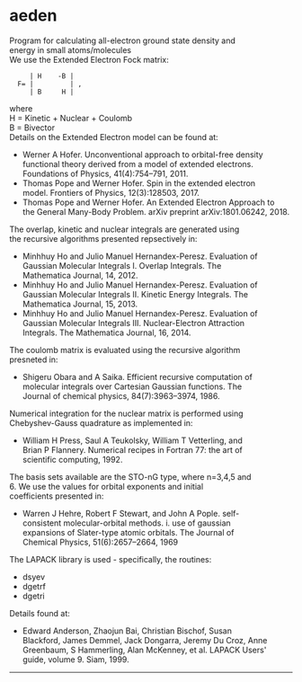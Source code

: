 # aeden
                                                                     
   Program for calculating all-electron ground state density and     
    energy in small atoms/molecules                                  
   We use the Extended Electron Fock matrix:                         
                                                                     
         | H    -B |                                                 
      F= |         | ,                                               
         | B     H |                                                 
                                                                     
   where                                                             
      H = Kinetic + Nuclear + Coulomb                                
      B = Bivector                                                   
   Details on the Extended Electron model can be found at:           
                                                                     
   - Werner A Hofer. Unconventional approach to orbital-free density 
     functional theory derived from a model of extended electrons.   
     Foundations of Physics, 41(4):754–791, 2011.                    
   - Thomas Pope and Werner Hofer. Spin in the extended electron     
     model. Frontiers of Physics, 12(3):128503, 2017.                
   - Thomas Pope and Werner Hofer. An Extended Electron Approach to  
     the General Many-Body Problem. arXiv preprint arXiv:1801.06242, 
     2018.                                                           
                                                                     
                                                                     
   The overlap, kinetic and nuclear integrals are generated using    
    the recursive algorithms presented repsectively in:              
                                                                     
   - Minhhuy Ho and Julio Manuel Hernandex-Peresz. Evaluation of     
     Gaussian Molecular Integrals I. Overlap Integrals. The          
     Mathematica Journal, 14, 2012.                                  
   - Minhhuy Ho and Julio Manuel Hernandex-Peresz. Evaluation of     
     Gaussian Molecular Integrals II. Kinetic Energy Integrals. The  
     Mathematica Journal, 15, 2013.                                  
   - Minhhuy Ho and Julio Manuel Hernandex-Peresz. Evaluation of     
     Gaussian Molecular Integrals III. Nuclear-Electron Attraction   
     Integrals. The Mathematica Journal, 16, 2014.                   
                                                                     
   The coulomb matrix is evaluated using the recursive algorithm     
    presneted in:                                                    
                                                                     
   - Shigeru Obara and A Saika. Efficient recursive computation of   
     molecular integrals over Cartesian Gaussian functions. The      
     Journal of chemical physics, 84(7):3963–3974, 1986.             
                                                                     
   Numerical integration for the nuclear matrix is performed using   
    Chebyshev-Gauss quadrature as implemented in:                    
                                                                     
   - William H Press, Saul A Teukolsky, William T Vetterling, and    
     Brian P Flannery. Numerical recipes in Fortran 77: the art of   
     scientific computing, 1992.                                     
                                                                     
   The basis sets available are the STO-nG type, where n=3,4,5 and   
    6. We use the values for orbital exponents and initial           
    coefficients presented in:                                       
                                                                     
   - Warren J Hehre, Robert F Stewart, and John A Pople. self-       
     consistent molecular-orbital methods. i. use of gaussian        
     expansions of Slater-type atomic orbitals. The Journal of       
     Chemical Physics, 51(6):2657–2664, 1969                         
                                                                     
                                                                     
   The LAPACK library is used - specifically, the routines:          
                                                                     
   - dsyev                                                           
   - dgetrf                                                          
   - dgetri                                                          
                                                                     
   Details found at:                                                 
                                                                     
   - Edward Anderson, Zhaojun Bai, Christian Bischof, Susan          
     Blackford, James Demmel, Jack Dongarra, Jeremy Du Croz, Anne    
     Greenbaum, S Hammerling, Alan McKenney, et al. LAPACK Users'    
     guide, volume 9. Siam, 1999.                                    
                                                                     
---------------------------------------------------------------------
